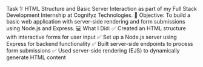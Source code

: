Task 1: HTML Structure and Basic Server Interaction as part of my Full Stack Development Internship at Cognifyz Technologies.
🔧 Objective:
To build a basic web application with server-side rendering and form submissions using Node.js and Express.
💻 What I Did:
✅ Created an HTML structure with interactive forms for user input
✅ Set up a Node.js server using Express for backend functionality
✅ Built server-side endpoints to process form submissions
✅ Used server-side rendering (EJS) to dynamically generate HTML content


